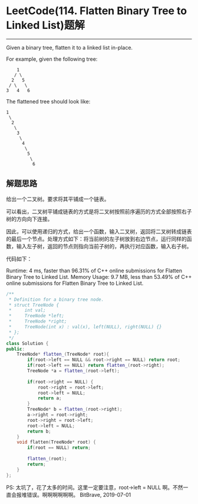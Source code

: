 # LeetCode(114. Flatten Binary Tree to Linked List)题解
------
Given a binary tree, flatten it to a linked list in-place.

For example, given the following tree:

        1
       / \
      2   5
     / \   \
    3   4   6
The flattened tree should look like:

    1
     \
      2
       \
        3
         \
          4
           \
            5
             \
              6

## 解题思路
给出一个二叉树。要求将其平铺成一个链表。

可以看出，二叉树平铺成链表的方式是将二叉树按照前序遍历的方式全部按照右子树的方向向下连接。

因此，可以使用递归的方式，给出一个函数，输入二叉树，返回将二叉树转成链表的最后一个节点。处理方式如下：将当前树的左子树放到右边节点，运行同样的函数，输入左子树，返回的节点则指向当前子树的，再执行对应函数，输入右子树。

代码如下：

Runtime: 4 ms, faster than 96.31% of C++ online submissions for Flatten Binary Tree to Linked List.
Memory Usage: 9.7 MB, less than 53.49% of C++ online submissions for Flatten Binary Tree to Linked List.

```c++
/**
 * Definition for a binary tree node.
 * struct TreeNode {
 *     int val;
 *     TreeNode *left;
 *     TreeNode *right;
 *     TreeNode(int x) : val(x), left(NULL), right(NULL) {}
 * };
 */
class Solution {
public:
    TreeNode* flatten_(TreeNode* root){
        if(root->left == NULL && root->right == NULL) return root;
        if(root->left == NULL) return flatten_(root->right);
        TreeNode *a = flatten_(root->left);
        
        if(root->right == NULL) {
            root->right = root->left;
            root->left = NULL;
            return a;
        }
        TreeNode* b = flatten_(root->right);
        a->right = root->right;
        root->right = root->left;
        root->left = NULL;
        return b;
    }
    void flatten(TreeNode* root) {
        if(root == NULL) return;
        
        flatten_(root);
        return;
    }
};
```
PS: 太坑了，花了太多的时间。这里一定要注意，root->left = NULL 啊。不然一直会报堆错误。啊啊啊啊啊啊。
BitBrave, 2019-07-01